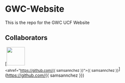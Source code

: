 # GWC-Website
This is the repo for the GWC UCF Website
## Collaborators
[<img src="https://github.com/samsannchez.png" width="60px;"/><br /><sub><ahref="https://github.com/{{ samsannchez }}">{{ samsannchez }}</a></sub>](https://github.com/{{ samsannchez }})
